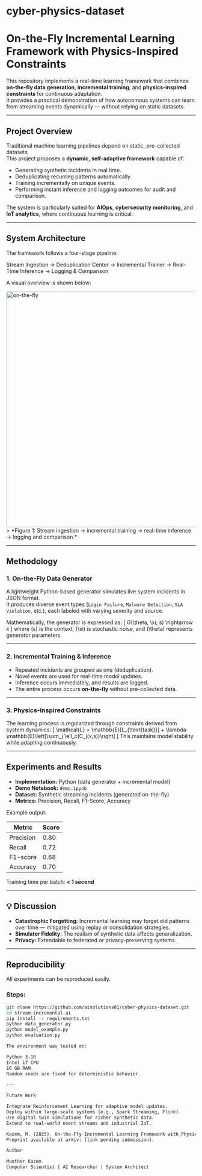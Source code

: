 # cyber-physics-dataset
# On-the-Fly Incremental Learning Framework with Physics-Inspired Constraints

This repository implements a real-time learning framework that combines **on-the-fly data generation**, **incremental training**, and **physics-inspired constraints** for continuous adaptation.  
It provides a practical demonstration of how autonomous systems can learn from streaming events dynamically — without relying on static datasets.

---

## Project Overview

Traditional machine learning pipelines depend on static, pre-collected datasets.  
This project proposes a **dynamic, self-adaptive framework** capable of:

- Generating synthetic incidents in real time.  
- Deduplicating recurring patterns automatically.  
- Training incrementally on unique events.  
- Performing instant inference and logging outcomes for audit and comparison.  

The system is particularly suited for **AIOps**, **cybersecurity monitoring**, and **IoT analytics**, where continuous learning is critical.

---

## System Architecture

The framework follows a four-stage pipeline:

Stream Ingestion → Deduplication Center → Incremental Trainer → Real-Time Inference → Logging & Comparison


A visual overview is shown below:

<img width="1200" height="627" alt="on-the-fly" src="https://github.com/user-attachments/assets/113c9506-a6d2-4919-8043-356b4f13e357" />
> *Figure 1: Stream ingestion → incremental training → real-time inference → logging and comparison.*

---

## Methodology

### 1. On-the-Fly Data Generator
A lightweight Python-based generator simulates live system incidents in JSON format.  
It produces diverse event types (`Login Failure`, `Malware Detection`, `SLA Violation`, etc.), each labeled with varying severity and source.

Mathematically, the generator is expressed as:
\[
G(\theta, \xi; s) \rightarrow x
\]
where \(s\) is the context, \(\xi\) is stochastic noise, and \(\theta\) represents generator parameters.

---

### 2. Incremental Training & Inference
- Repeated incidents are grouped as one (deduplication).  
- Novel events are used for real-time model updates.  
- Inference occurs immediately, and results are logged.  
- The entire process occurs **on-the-fly** without pre-collected data.

---

### 3. Physics-Inspired Constraints
The learning process is regularized through constraints derived from system dynamics:
\[
\mathcal{L} = \mathbb{E}[L_{\text{task}}] + \lambda \mathbb{E}\left[\sum_j \ell_c(C_j(x,s))\right]
\]
This maintains model stability while adapting continuously.

---

## Experiments and Results

- **Implementation:** Python (data generator + incremental model)  
- **Demo Notebook:** `demo.ipynb`  
- **Dataset:** Synthetic streaming incidents (generated on-the-fly)  
- **Metrics:** Precision, Recall, F1-Score, Accuracy  

Example output:

| Metric | Score |
|--------|--------|
| Precision | 0.80 |
| Recall | 0.72 |
| F1-score | 0.68 |
| Accuracy | 0.70 |

Training time per batch: **< 1 second**

---

## 💡 Discussion

- **Catastrophic Forgetting:** Incremental learning may forget old patterns over time — mitigated using replay or consolidation strategies.  
- **Simulator Fidelity:** The realism of synthetic data affects generalization.  
- **Privacy:** Extendable to federated or privacy-preserving systems.

---

## Reproducibility

All experiments can be reproduced easily.

### Steps:
```bash
git clone https://github.com/aisolutions01/cyber-physics-dataset.git
cd stream-incremental-ai
pip install -r requirements.txt
python data_generator.py
python model_example.py
python evaluation.py

The environment was tested on:

Python 3.10
Intel i7 CPU
16 GB RAM
Random seeds are fixed for deterministic behavior.

---

Future Work

Integrate Reinforcement Learning for adaptive model updates.
Deploy within large-scale systems (e.g., Spark Streaming, Flink).
Use digital twin simulations for richer synthetic data.
Extend to real-world event streams and industrial IoT.

Kazem, M. (2025). On-the-Fly Incremental Learning Framework with Physics-Inspired Constraints.
Preprint available at arXiv: [link pending submission].

Author

Munther Kazem
Computer Scientist | AI Researcher | System Architect
